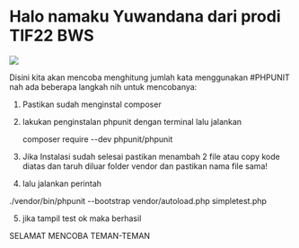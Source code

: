 # Halo namaku Yuwandana dari prodi TIF22 BWS

![](https://media.tenor.com/SD18fSwSsRgAAAAC/cute-anime.gif)


Disini kita akan mencoba menghitung jumlah kata menggunakan #PHPUNIT
nah ada beberapa langkah nih untuk mencobanya:

1. Pastikan sudah menginstal composer
2. lakukan penginstalan phpunit dengan terminal lalu jalankan  

   composer require --dev phpunit/phpunit

3. Jika Instalasi sudah selesai pastikan menambah 2 file atau copy kode diatas dan taruh diluar folder vendor dan pastikan nama file sama!
4. lalu jalankan perintah

./vendor/bin/phpunit --bootstrap vendor/autoload.php simpletest.php

5. jika tampil test ok maka berhasil

SELAMAT MENCOBA TEMAN-TEMAN
